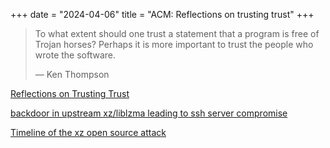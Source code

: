 +++
date = "2024-04-06"
title = "ACM: Reflections on trusting trust"
+++

> To what extent should one trust a statement that a program is free of Trojan horses? Perhaps it is
> more important to trust the people who wrote the software.
>
> — Ken Thompson

[Reflections on Trusting Trust](https://dl.acm.org/doi/10.1145/358198.358210)

[backdoor in upstream xz/liblzma leading to ssh server compromise](https://www.openwall.com/lists/oss-security/2024/03/29/4)

[Timeline of the xz open source attack](https://research.swtch.com/xz-timeline)
